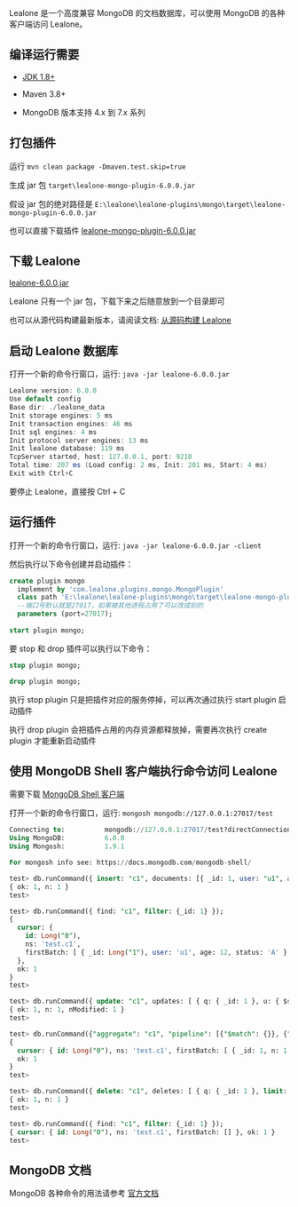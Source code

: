 Lealone 是一个高度兼容 MongoDB 的文档数据库，可以使用 MongoDB 的各种客户端访问 Lealone。


## 编译运行需要

* [JDK 1.8+](https://www.oracle.com/java/technologies/downloads/)

* Maven 3.8+

* MongoDB 版本支持 4.x 到 7.x 系列


## 打包插件

运行 `mvn clean package -Dmaven.test.skip=true`

生成 jar 包 `target\lealone-mongo-plugin-6.0.0.jar`

假设 jar 包的绝对路径是 `E:\lealone\lealone-plugins\mongo\target\lealone-mongo-plugin-6.0.0.jar`

也可以直接下载插件 [lealone-mongo-plugin-6.0.0.jar](https://github.com/lealone-plugins/.github/releases/download/lealone-plugins-6.0.0/lealone-mongo-plugin-6.0.0.jar)


## 下载 Lealone

[lealone-6.0.0.jar](https://github.com/lealone/Lealone/releases/download/lealone-6.0.0/lealone-6.0.0.jar)

Lealone 只有一个 jar 包，下载下来之后随意放到一个目录即可

也可以从源代码构建最新版本，请阅读文档: [从源码构建 Lealone](https://github.com/lealone/Lealone-Docs/blob/master/%E5%BA%94%E7%94%A8%E6%96%87%E6%A1%A3/%E4%BB%8E%E6%BA%90%E7%A0%81%E6%9E%84%E5%BB%BALealone.md)


## 启动 Lealone 数据库

打开一个新的命令行窗口，运行: `java -jar lealone-6.0.0.jar`

```java
Lealone version: 6.0.0
Use default config
Base dir: ./lealone_data
Init storage engines: 5 ms
Init transaction engines: 46 ms
Init sql engines: 4 ms
Init protocol server engines: 13 ms
Init lealone database: 119 ms
TcpServer started, host: 127.0.0.1, port: 9210
Total time: 207 ms (Load config: 2 ms, Init: 201 ms, Start: 4 ms)
Exit with Ctrl+C
```

要停止 Lealone，直接按 Ctrl + C


## 运行插件

打开一个新的命令行窗口，运行: `java -jar lealone-6.0.0.jar -client`

然后执行以下命令创建并启动插件：

```sql
create plugin mongo
  implement by 'com.lealone.plugins.mongo.MongoPlugin' 
  class path 'E:\lealone\lealone-plugins\mongo\target\lealone-mongo-plugin-6.0.0.jar'
  --端口号默认就是27017，如果被其他进程占用了可以改成别的
  parameters (port=27017);
 
start plugin mongo;
```

要 stop 和 drop 插件可以执行以下命令：

```sql
stop plugin mongo;

drop plugin mongo;
```

执行 stop plugin 只是把插件对应的服务停掉，可以再次通过执行 start plugin 启动插件

执行 drop plugin 会把插件占用的内存资源都释放掉，需要再次执行 create plugin 才能重新启动插件


## 使用 MongoDB Shell 客户端执行命令访问 Lealone

需要下载 [MongoDB Shell 客户端](https://www.mongodb.com/try/download/shell)

打开一个新的命令行窗口，运行: `mongosh mongodb://127.0.0.1:27017/test`

```sql
Connecting to:          mongodb://127.0.0.1:27017/test?directConnection=true&serverSelectionTimeoutMS=2000&appName=mongosh+1.9.1
Using MongoDB:          6.0.0
Using Mongosh:          1.9.1

For mongosh info see: https://docs.mongodb.com/mongodb-shell/

test> db.runCommand({ insert: "c1", documents: [{ _id: 1, user: "u1", age: 12, status: "A"}] });
{ ok: 1, n: 1 }
test>

test> db.runCommand({ find: "c1", filter: {_id: 1} });
{
  cursor: {
    id: Long("0"),
    ns: 'test.c1',
    firstBatch: [ { _id: Long("1"), user: 'u1', age: 12, status: 'A' } ]
  },
  ok: 1
}
test>

test> db.runCommand({ update: "c1", updates: [ { q: { _id: 1 }, u: { $set: { user: "u11" } } }] });
{ ok: 1, n: 1, nModified: 1 }
test>

test> db.runCommand({"aggregate": "c1", "pipeline": [{"$match": {}}, {"$group": {"_id": 1, "n": {"$sum": 1}}}], "cursor": {}});
{
  cursor: { id: Long("0"), ns: 'test.c1', firstBatch: [ { _id: 1, n: 1 } ] },
  ok: 1
}
test>

test> db.runCommand({ delete: "c1", deletes: [ { q: { _id: 1 }, limit: 1 } ] });
{ ok: 1, n: 1 }
test>

test> db.runCommand({ find: "c1", filter: {_id: 1} });
{ cursor: { id: Long("0"), ns: 'test.c1', firstBatch: [] }, ok: 1 }
test>
```


## MongoDB 文档

MongoDB 各种命令的用法请参考 [官方文档](https://www.mongodb.com/docs/manual/crud/)

